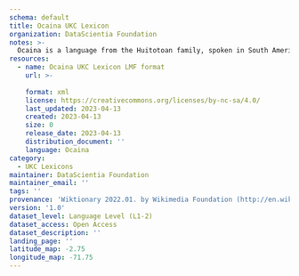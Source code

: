 ```yaml
---
schema: default
title: Ocaina UKC Lexicon
organization: DataScientia Foundation
notes: >-
  Ocaina is a language from the Huitotoan family, spoken in South America. The UKC Lexicon of Ocaina is represented as a lexico-semantic network. It consists of words, word senses, synsets, as well as sense-level and synset-level relationships.
resources:
  - name: Ocaina UKC Lexicon LMF format
    url: >-
      
    format: xml
    license: https://creativecommons.org/licenses/by-nc-sa/4.0/
    last_updated: 2023-04-13
    created: 2023-04-13
    size: 0
    release_date: 2023-04-13
    distribution_document: ''
    language: Ocaina
category:
  - UKC Lexicons
maintainer: DataScientia Foundation
maintainer_email: ''
tags: ''
provenance: 'Wiktionary 2022.01. by Wikimedia Foundation (http://en.wiktionary.org); Princeton WordNet 2.1 by Princeton University (https://wordnet.princeton.edu)'
version: '1.0'
dataset_level: Language Level (L1-2)
dataset_access: Open Access
dataset_description: ''
landing_page: ''
latitude_map: -2.75
longitude_map: -71.75
---
```

